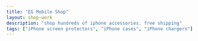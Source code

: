 ```yaml
---
title: "EG Mobile Shop"
layout: shop-work
description: "shop hundreds of iphone accessories. free shipping"
tags: ["iPhone screen protectors", "iPhone cases", "iPhone chargers"]
---
```

